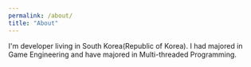 ```yaml
---
permalink: /about/
title: "About"
---
```


I'm developer living in South Korea(Republic of Korea). I had majored in Game Engineering and have majored in Multi-threaded Programming.
